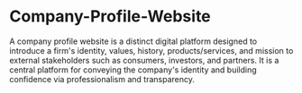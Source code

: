 # Company-Profile-Website
A company profile website is a distinct digital platform designed to introduce a firm's identity, values, history, products/services, and mission to external stakeholders such as consumers, investors, and partners. It is a central platform for conveying the company's identity and building confidence via professionalism and transparency.

